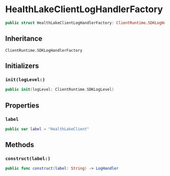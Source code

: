 # HealthLakeClientLogHandlerFactory

``` swift
public struct HealthLakeClientLogHandlerFactory: ClientRuntime.SDKLogHandlerFactory 
```

## Inheritance

`ClientRuntime.SDKLogHandlerFactory`

## Initializers

### `init(logLevel:)`

``` swift
public init(logLevel: ClientRuntime.SDKLogLevel) 
```

## Properties

### `label`

``` swift
public var label = "HealthLakeClient"
```

## Methods

### `construct(label:)`

``` swift
public func construct(label: String) -> LogHandler 
```

